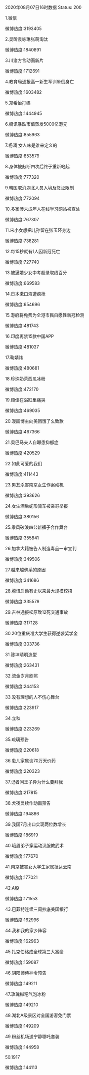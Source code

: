 2020年08月07日16时数据
Status: 200

1.微信

微博热度:3193405

2.吴昕袁咏琳张萌淘汰

微博热度:1840891

3.川渝方言动画新片

微博热度:1712691

4.教育局通报高一新生军训晕倒身亡

微博热度:1603482

5.郑希怡打碟

微博热度:1444945

6.腾讯暴跌市值蒸发5000亿港元

微博热度:855963

7.杨澜 女人味是谁来定义的

微博热度:853579

8.身体被敲断四次后终于重新站起

微博热度:777320

9.韩国取消湖北人员入境及签证限制

微博热度:772094

10.多家涉未成年人在线学习网站被查处

微博热度:767307

11.宋小女想把儿孙留在张玉环身边

微博热度:738281

12.每15秒就有1人因新冠死亡

微博热度:727740

13.被逼婚少女中考超录取线百分

微博热度:669583

14.日本漱口液遭疯抢

微博热度:654696

15.港府将免费为全港市民自愿性新冠检测

微博热度:481743

16.印度再禁15款中国APP

微博热度:481037

17.鞠婧祎

微博热度:480681

18.珍珠奶茶西瓜冰粉

微博热度:472170

19.顾佳在浴缸里痛哭

微博热度:469035

20.漫画博主向美团饿了么致歉

微博热度:467366

21.奥巴马夫人自曝患抑郁症

微博热度:420529

22.如此可爱的我们

微博热度:411443

23.男友杀害南京女生作案动机

微博热度:393626

24.女生酒后蛇形骑车被亲哥举报

微博热度:380156

25.乘风破浪四公新裤子合作舞台

微博热度:355841

26.加拿大籍被告人制造毒品一审宣判

微博热度:349506

27.越来越佛系的原因

微博热度:341686

28.腾讯启动有史以来最大规模校招

微博热度:335579

29.吉林通报松原致12死交通事故

微博热度:317128

30.20位重庆准大学生获得逆袭奖学金

微博热度:303736

31.陈坤晴明造型

微博热度:263431

32.流金岁月剧照

微博热度:244153

33.没有理想的人不伤心舞台

微博热度:223917

34.立秋

微博热度:223269

35.琉璃预告

微博热度:220618

36.患儿家属谈70万天价药

微博热度:220323

37.记者问王子异为什么要拜我

微博热度:217815

38.犬夜叉续作动画预告

微博热度:194886

39.我国7月出口实现两位数增长

微博热度:186919

40.峨眉弟子穿运动汉服教武术

微博热度:177670

41.南京被害女大学生家属抵达云南

微博热度:177021

42.A股

微博热度:171553

43.巴菲特连续三周抄底美国银行

微博热度:162996

44.我和我的家乡阵容

微博热度:162963

45.扎克伯格成全球第三大富豪

微博热度:159087

46.阴阳师侍神令预告

微博热度:149211

47.玫瑰糍粑气泡冰粉

微博热度:149210

48.湖北A级景区对全国游客免门票

微博热度:149209

49.粉丝机场送宁静哪吒套装

微博热度:144958

50.1917

微博热度:144113


